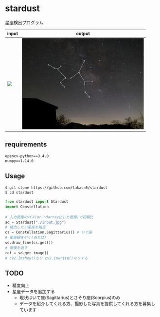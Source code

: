 # stardust
星座検出プログラム  

|input|output|
|---|---|
|<img src="./example_input.JPG" width=400px>|<img src="./example_output.JPG" width=400px>|
 

## requirements
```
opencv-python==3.4.0
numpy==1.14.0
```  

## Usage
```
$ git clone https://github.com/takasa5/stardust
$ cd stardust
```
```python
from stardust import Stardust
import Constellation

# 入力画像のパス(or ndarray化した画像)で初期化
sd = Stardust("./input.jpg")
# 検出したい星座を指定
cs = Constellation.Sagittarius() # いて座
# 星座線を引く(あれば)
sd.draw_line(cs.get())
# 画像を返す
ret = sd.get_image()
# cv2.imshow()なり cv2.imwrite()なりする
```

## TODO
- 精度向上
- 星座データを追加する
    - 現状はいて座(Sagittarius)とさそり座(Scorpius)のみ
    - データを紹介してくれる方、撮影した写真を提供してくれる方を募集しています
